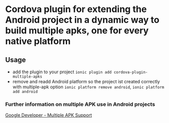 # Cordova plugin for extending the Android project in a dynamic way to build multiple apks, one for every native platform
## Usage
* add the plugin to your project `ionic plugin add cordova-plugin-multiple-apks`
* remove and readd Android platform so the project ist created correctly with multiple-apk option `ionic platform remove android`, `ionic platform add android`

### Further information on multiple APK use in Android projects
[Google Developer - Multiple APK Support](https://developer.android.com/google/play/publishing/multiple-apks.html)